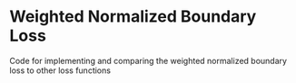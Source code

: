 # Weighted Normalized Boundary Loss
Code for implementing and comparing the weighted normalized boundary loss to other loss functions
